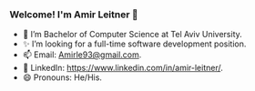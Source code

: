### Welcome! I'm Amir Leitner 👋

- 🌱 I’m Bachelor of Computer Science at Tel Aviv University.
- ✨ I’m looking for a full-time software development position.
- 📫 Email: Amirle93@gmail.com.
- 💬 LinkedIn: https://www.linkedin.com/in/amir-leitner/.
- 😄 Pronouns: He/His.

